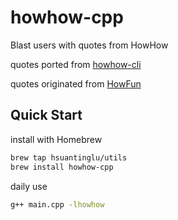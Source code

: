 # howhow-cpp
Blast users with quotes from HowHow

quotes ported from [howhow-cli](https://github.com/WeiChiaChang/howhow-cli)

quotes originated from [HowFun](https://www.youtube.com/user/jasonjason1124)

## Quick Start

install with Homebrew
```bash
brew tap hsuantinglu/utils
brew install howhow-cpp
```

daily use
```bash
g++ main.cpp -lhowhow
```
